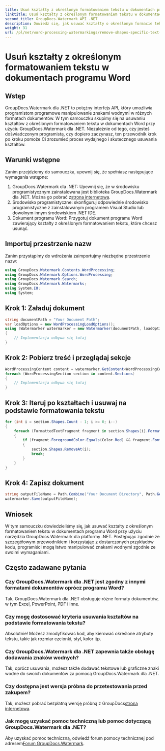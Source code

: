 ```yaml
---
title: Usuń kształty z określonym formatowaniem tekstu w dokumentach programu Word
linktitle: Usuń kształty z określonym formatowaniem tekstu w dokumentach programu Word
second_title: GroupDocs.Watermark API .NET
description: Dowiedz się, jak usuwać kształty o określonym formacie tekstu w dokumentach programu Word przy użyciu narzędzia GroupDocs.Watermark dla platformy .NET. Postępuj zgodnie z naszym przewodnikiem, aby efektywnie manipulować znakami wodnymi.
weight: 31
url: /pl/net/word-processing-watermarkings/remove-shapes-specific-text-formatting-word-docs/
---
```


# Usuń kształty z określonym formatowaniem tekstu w dokumentach programu Word

## Wstęp
GroupDocs.Watermark dla .NET to potężny interfejs API, który umożliwia programistom programowe manipulowanie znakami wodnymi w różnych formatach dokumentów. W tym samouczku skupimy się na usuwaniu kształtów z określonym formatowaniem tekstu w dokumentach Word przy użyciu GroupDocs.Watermark dla .NET. Niezależnie od tego, czy jesteś doświadczonym programistą, czy dopiero zaczynasz, ten przewodnik krok po kroku pomoże Ci zrozumieć proces wydajnego i skutecznego usuwania kształtów.
## Warunki wstępne
Zanim przejdziemy do samouczka, upewnij się, że spełniasz następujące wymagania wstępne:
1.  GroupDocs.Watermark dla .NET: Upewnij się, że w środowisku programistycznym zainstalowana jest biblioteka GroupDocs.Watermark dla .NET. Można go pobrać z[strona internetowa](https://releases.groupdocs.com/Watermark/net/).
2. Środowisko programistyczne: skonfiguruj odpowiednie środowisko programistyczne z zainstalowanym programem Visual Studio lub dowolnym innym środowiskiem .NET IDE.
3. Dokument programu Word: Przygotuj dokument programu Word zawierający kształty z określonym formatowaniem tekstu, które chcesz usunąć.

## Importuj przestrzenie nazw
Zanim przystąpimy do wdrożenia zaimportujmy niezbędne przestrzenie nazw:
```csharp
using GroupDocs.Watermark.Contents.WordProcessing;
using GroupDocs.Watermark.Options.WordProcessing;
using GroupDocs.Watermark.Search;
using GroupDocs.Watermark.Watermarks;
using System.IO;
using System;
```
## Krok 1: Załaduj dokument
```csharp
string documentPath = "Your Document Path";
var loadOptions = new WordProcessingLoadOptions();
using (Watermarker watermarker = new Watermarker(documentPath, loadOptions))
{
    // Implementacja odbywa się tutaj
}
```
## Krok 2: Pobierz treść i przeglądaj sekcje
```csharp
WordProcessingContent content = watermarker.GetContent<WordProcessingContent>();
foreach (WordProcessingSection section in content.Sections)
{
    // Implementacja odbywa się tutaj
}
```
## Krok 3: Iteruj po kształtach i usuwaj na podstawie formatowania tekstu
```csharp
for (int i = section.Shapes.Count - 1; i >= 0; i--)
{
    foreach (FormattedTextFragment fragment in section.Shapes[i].FormattedTextFragments)
    {
        if (fragment.ForegroundColor.Equals(Color.Red) && fragment.Font.FamilyName == "Arial")
        {
            section.Shapes.RemoveAt(i);
            break;
        }
    }
}
```
## Krok 4: Zapisz dokument
```csharp
string outputFileName = Path.Combine("Your Document Directory", Path.GetFileName(documentPath));
watermarker.Save(outputFileName);
```

## Wniosek
W tym samouczku dowiedzieliśmy się, jak usuwać kształty z określonym formatowaniem tekstu w dokumentach programu Word przy użyciu narzędzia GroupDocs.Watermark dla platformy .NET. Postępując zgodnie ze szczegółowym przewodnikiem i korzystając z dostarczonych przykładów kodu, programiści mogą łatwo manipulować znakami wodnymi zgodnie ze swoimi wymaganiami.
## Często zadawane pytania
### Czy GroupDocs.Watermark dla .NET jest zgodny z innymi formatami dokumentów oprócz programu Word?
Tak, GroupDocs.Watermark dla .NET obsługuje różne formaty dokumentów, w tym Excel, PowerPoint, PDF i inne.
### Czy mogę dostosować kryteria usuwania kształtów na podstawie formatowania tekstu?
Absolutnie! Możesz zmodyfikować kod, aby kierować określone atrybuty tekstu, takie jak rozmiar czcionki, styl, kolor itp.
### Czy GroupDocs.Watermark dla .NET zapewnia także obsługę dodawania znaków wodnych?
Tak, oprócz usuwania, możesz także dodawać tekstowe lub graficzne znaki wodne do swoich dokumentów za pomocą GroupDocs.Watermark dla .NET.
### Czy dostępna jest wersja próbna do przetestowania przed zakupem?
 Tak, możesz pobrać bezpłatną wersję próbną z GroupDocs[strona internetowa](https://releases.groupdocs.com/).
### Jak mogę uzyskać pomoc techniczną lub pomoc dotyczącą GroupDocs.Watermark dla .NET?
 Aby uzyskać pomoc techniczną, odwiedź forum pomocy technicznej pod adresem[Forum GroupDocs.Watermark](https://forum.groupdocs.com/c/watermark/19).